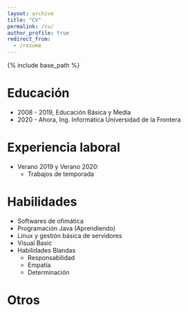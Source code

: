 ```yaml
---
layout: archive
title: "CV"
permalink: /cv/
author_profile: true
redirect_from:
  - /resume
---
```


{% include base_path %}

Educación
======
* 2008 - 2019, Educación Básica y Media
* 2020 - Ahora, Ing. Informática Universidad de la Frontera

Experiencia laboral
======
* Verano 2019 y Verano 2020:
  * Trabajos de temporada
  
Habilidades
======
* Softwares de ofimática
* Programación Java (Aprendiendo)
* Linux y gestión básica de servidores
* Visual Basic
* Habilidades Blandas
  * Responsabilidad
  * Empatía
  * Determinación


Otros
======
<div data-iframe-width="150" data-iframe-height="270" data-share-badge-id="c582f7a0-2420-4bd5-b623-b8df31fcd42b" data-share-badge-host="https://www.credly.com"></div><script type="text/javascript" async src="//cdn.credly.com/assets/utilities/embed.js"></script>
<div data-iframe-width="150" data-iframe-height="270" data-share-badge-id="934f5746-c6ce-4c9d-b0ff-a9651180b52a" data-share-badge-host="https://www.credly.com"></div><script type="text/javascript" async src="//cdn.credly.com/assets/utilities/embed.js"></script>

